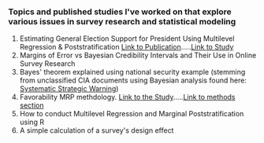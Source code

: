 ### Topics and published studies I've worked on that explore various issues in survey research and statistical modeling

1. Estimating General Election Support for President Using Multilevel Regression & Poststratification [Link to Publication](https://morningconsult.com/presidential-election-2016-electoral-college-projection/).....[Link to Study](https://morningconsult.com/wp-content/uploads/2016/04/MRP_whitepaper-5-1.pdf)
2. Margins of Error vs Bayesian Credibility Intervals and Their Use in Online Survey Research
3. Bayes' theorem explained using national security example (stemming from unclassified CIA documents using Bayesian analysis found here:  [Systematic Strategic Warning](https://www.cia.gov/library/center-for-the-study-of-intelligence/kent-csi/vol16no2/html/v16i2a03p_0001.htm))
4. Favorability MRP methdology.  [Link to the Study](https://morningconsult.com/trump-clinton-unpopular/).....[Link to methods section](https://morningconsult.com/wp-content/uploads/2016/06/MRP_Favorability_Methodology.pdf)
5.  How to conduct Multilevel Regression and Marginal Poststratification using R
6.  A simple calculation of a survey's design effect

